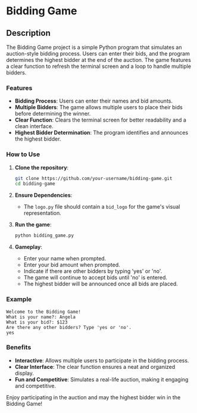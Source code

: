 # Bidding Game

## Description

The Bidding Game project is a simple Python program that simulates an auction-style bidding process. Users can enter their bids, and the program determines the highest bidder at the end of the auction. The game features a clear function to refresh the terminal screen and a loop to handle multiple bidders.

### Features

- **Bidding Process**: Users can enter their names and bid amounts.
- **Multiple Bidders**: The game allows multiple users to place their bids before determining the winner.
- **Clear Function**: Clears the terminal screen for better readability and a clean interface.
- **Highest Bidder Determination**: The program identifies and announces the highest bidder.

### How to Use

1. **Clone the repository**:
   ```bash
   git clone https://github.com/your-username/bidding-game.git
   cd bidding-game
   ```

2. **Ensure Dependencies**:
   - The `logo.py` file should contain a `bid_logo` for the game's visual representation.

3. **Run the game**:
   ```bash
   python bidding_game.py
   ```

4. **Gameplay**:
   - Enter your name when prompted.
   - Enter your bid amount when prompted.
   - Indicate if there are other bidders by typing 'yes' or 'no'.
   - The game will continue to accept bids until 'no' is entered.
   - The highest bidder will be announced once all bids are placed.

### Example

```
Welcome to the Bidding Game!
What is your name?: Angela
What is your bid?: $123
Are there any other bidders? Type 'yes or 'no'.
yes
```

### Benefits

- **Interactive**: Allows multiple users to participate in the bidding process.
- **Clear Interface**: The clear function ensures a neat and organized display.
- **Fun and Competitive**: Simulates a real-life auction, making it engaging and competitive.

Enjoy participating in the auction and may the highest bidder win in the Bidding Game!
